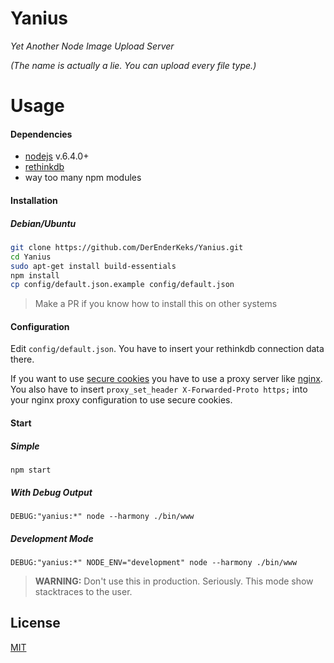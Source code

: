 # Yanius
*Yet Another Node Image Upload Server*

*(The name is actually a lie. You can upload every file type.)*

# Usage
#### Dependencies
- [nodejs](https://nodejs.org) v.6.4.0+
- [rethinkdb](https://www.rethinkdb.com/)
- way too many npm modules

#### Installation
##### Debian/Ubuntu
```bash
git clone https://github.com/DerEnderKeks/Yanius.git
cd Yanius
sudo apt-get install build-essentials
npm install
cp config/default.json.example config/default.json
```

> Make a PR if you know how to install this on other systems

#### Configuration
Edit `config/default.json`.
You have to insert your rethinkdb connection data there.

If you want to use [secure cookies](https://en.wikipedia.org/wiki/HTTP_cookie#Secure_cookie) you have to use a proxy server like [nginx](https://www.nginx.com/).
You also have to insert `proxy_set_header X-Forwarded-Proto https;` into your nginx proxy configuration to use secure cookies.

#### Start

##### Simple
`npm start`

##### With Debug Output
`DEBUG:"yanius:*" node --harmony ./bin/www`

##### Development Mode
`DEBUG:"yanius:*" NODE_ENV="development" node --harmony ./bin/www`
> **WARNING:** Don't use this in production. Seriously. This mode show stacktraces to the user.

## License

[MIT](LICENSE)
